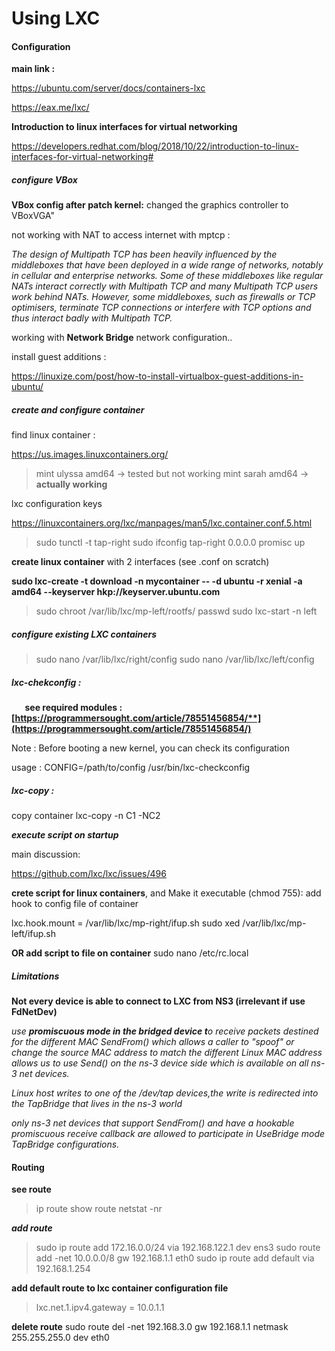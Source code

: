 # Using LXC
#### **Configuration**
**main link :**

<https://ubuntu.com/server/docs/containers-lxc>

<https://eax.me/lxc/>

**Introduction to linux interfaces for virtual networking**

<https://developers.redhat.com/blog/2018/10/22/introduction-to-linux-interfaces-for-virtual-networking#>

##### ***configure VBox***
**VBox config after patch kernel:** changed the graphics controller to VBoxVGA"

not working with NAT to access internet with mptcp :

*The design of Multipath TCP has been heavily influenced by the middleboxes that have been deployed in a wide range of networks, notably in cellular and enterprise networks. Some of these middleboxes like regular NATs interact correctly with Multipath TCP and many Multipath TCP users work behind NATs. However, some middleboxes, such as firewalls or TCP optimisers, terminate TCP connections or interfere with TCP options and thus interact badly with Multipath TCP.*


working with **Network Bridge** network configuration..

install guest additions :

<https://linuxize.com/post/how-to-install-virtualbox-guest-additions-in-ubuntu/>

##### ***create and configure container***  
find linux container :

<https://us.images.linuxcontainers.org/>

>mint	ulyssa	amd64 -> tested but not working
>mint	sarah	amd64 -> **actually working**

lxc configuration keys

https://linuxcontainers.org/lxc/manpages/man5/lxc.container.conf.5.html

>sudo tunctl -t tap-right
>sudo ifconfig tap-right 0.0.0.0 promisc up

**create linux container** with 2 interfaces (see .conf on scratch)

**sudo lxc-create -t download -n mycontainer -- -d ubuntu -r xenial -a amd64 --keyserver hkp://keyserver.ubuntu.com**

>sudo chroot /var/lib/lxc/mp-left/rootfs/ passwd
>sudo lxc-start -n left


##### ***configure existing LXC containers***  
> sudo nano /var/lib/lxc/right/config
> sudo nano /var/lib/lxc/left/config

##### ***lxc-chekconfig :***
`	`**see required modules : [https://programmersought.com/article/78551456854/**](https://programmersought.com/article/78551456854/)**

Note : Before booting a new kernel, you can check its configuration

usage : CONFIG=/path/to/config /usr/bin/lxc-checkconfig

##### ***lxc-copy :***
copy container lxc-copy -n C1  -NC2

***execute script on startup***

main discussion:  

<https://github.com/lxc/lxc/issues/496>

**crete script for linux containers**, and Make it executable (chmod 755): add hook to config file of container

lxc.hook.mount = /var/lib/lxc/mp-right/ifup.sh
sudo xed /var/lib/lxc/mp-left/ifup.sh

**OR add script to file on container**
sudo nano /etc/rc.local


##### ***Limitations***

**Not every device is able to connect to LXC from NS3 (irrelevant if use FdNetDev)**

*use **promiscuous mode in the bridged device t**o receive packets destined for the different MAC*
*SendFrom() which allows a caller to "spoof" or change the source MAC address to match the different Linux MAC address*
*allows us to use Send() on the ns-3 device side which is available on all ns-3 net devices.*

*Linux host writes to one of the /dev/tap devices,the write is redirected into the TapBridge that lives in the ns-3 world*

*only ns-3 net devices that support SendFrom() and have a hookable promiscuous receive callback are allowed to participate in UseBridge mode TapBridge configurations.*
#### **Routing**
**see route**
>ip route show
>route
>netstat -nr

***add route***
> sudo ip route add 172.16.0.0/24 via 192.168.122.1 dev ens3
> sudo route add -net 10.0.0.0/8 gw 192.168.1.1 eth0
> sudo ip route add default via 192.168.1.254

**add default route  to lxc container configuration file** 

> lxc.net.1.ipv4.gateway = 10.0.1.1

**delete route**
sudo route del -net 192.168.3.0 gw 192.168.1.1 netmask 255.255.255.0 dev eth0

